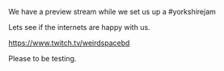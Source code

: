 We have a preview stream while we set us up a #yorkshirejam

Lets see if the internets are happy with us.

https://www.twitch.tv/weirdspacebd

Please to be testing.
